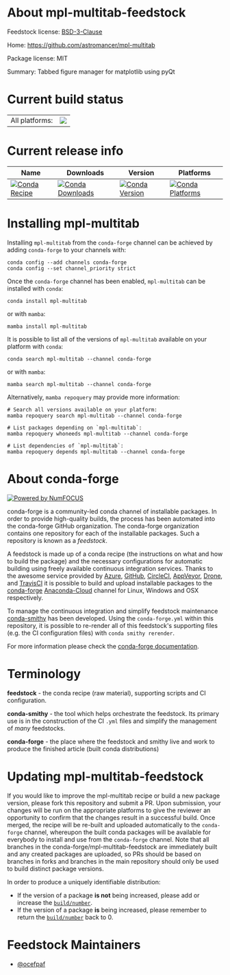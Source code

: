 About mpl-multitab-feedstock
============================

Feedstock license: [BSD-3-Clause](https://github.com/conda-forge/mpl-multitab-feedstock/blob/main/LICENSE.txt)

Home: https://github.com/astromancer/mpl-multitab

Package license: MIT

Summary: Tabbed figure manager for matplotlib using pyQt

Current build status
====================


<table><tr><td>All platforms:</td>
    <td>
      <a href="https://dev.azure.com/conda-forge/feedstock-builds/_build/latest?definitionId=17449&branchName=main">
        <img src="https://dev.azure.com/conda-forge/feedstock-builds/_apis/build/status/mpl-multitab-feedstock?branchName=main">
      </a>
    </td>
  </tr>
</table>

Current release info
====================

| Name | Downloads | Version | Platforms |
| --- | --- | --- | --- |
| [![Conda Recipe](https://img.shields.io/badge/recipe-mpl--multitab-green.svg)](https://anaconda.org/conda-forge/mpl-multitab) | [![Conda Downloads](https://img.shields.io/conda/dn/conda-forge/mpl-multitab.svg)](https://anaconda.org/conda-forge/mpl-multitab) | [![Conda Version](https://img.shields.io/conda/vn/conda-forge/mpl-multitab.svg)](https://anaconda.org/conda-forge/mpl-multitab) | [![Conda Platforms](https://img.shields.io/conda/pn/conda-forge/mpl-multitab.svg)](https://anaconda.org/conda-forge/mpl-multitab) |

Installing mpl-multitab
=======================

Installing `mpl-multitab` from the `conda-forge` channel can be achieved by adding `conda-forge` to your channels with:

```
conda config --add channels conda-forge
conda config --set channel_priority strict
```

Once the `conda-forge` channel has been enabled, `mpl-multitab` can be installed with `conda`:

```
conda install mpl-multitab
```

or with `mamba`:

```
mamba install mpl-multitab
```

It is possible to list all of the versions of `mpl-multitab` available on your platform with `conda`:

```
conda search mpl-multitab --channel conda-forge
```

or with `mamba`:

```
mamba search mpl-multitab --channel conda-forge
```

Alternatively, `mamba repoquery` may provide more information:

```
# Search all versions available on your platform:
mamba repoquery search mpl-multitab --channel conda-forge

# List packages depending on `mpl-multitab`:
mamba repoquery whoneeds mpl-multitab --channel conda-forge

# List dependencies of `mpl-multitab`:
mamba repoquery depends mpl-multitab --channel conda-forge
```


About conda-forge
=================

[![Powered by
NumFOCUS](https://img.shields.io/badge/powered%20by-NumFOCUS-orange.svg?style=flat&colorA=E1523D&colorB=007D8A)](https://numfocus.org)

conda-forge is a community-led conda channel of installable packages.
In order to provide high-quality builds, the process has been automated into the
conda-forge GitHub organization. The conda-forge organization contains one repository
for each of the installable packages. Such a repository is known as a *feedstock*.

A feedstock is made up of a conda recipe (the instructions on what and how to build
the package) and the necessary configurations for automatic building using freely
available continuous integration services. Thanks to the awesome service provided by
[Azure](https://azure.microsoft.com/en-us/services/devops/), [GitHub](https://github.com/),
[CircleCI](https://circleci.com/), [AppVeyor](https://www.appveyor.com/),
[Drone](https://cloud.drone.io/welcome), and [TravisCI](https://travis-ci.com/)
it is possible to build and upload installable packages to the
[conda-forge](https://anaconda.org/conda-forge) [Anaconda-Cloud](https://anaconda.org/)
channel for Linux, Windows and OSX respectively.

To manage the continuous integration and simplify feedstock maintenance
[conda-smithy](https://github.com/conda-forge/conda-smithy) has been developed.
Using the ``conda-forge.yml`` within this repository, it is possible to re-render all of
this feedstock's supporting files (e.g. the CI configuration files) with ``conda smithy rerender``.

For more information please check the [conda-forge documentation](https://conda-forge.org/docs/).

Terminology
===========

**feedstock** - the conda recipe (raw material), supporting scripts and CI configuration.

**conda-smithy** - the tool which helps orchestrate the feedstock.
                   Its primary use is in the construction of the CI ``.yml`` files
                   and simplify the management of *many* feedstocks.

**conda-forge** - the place where the feedstock and smithy live and work to
                  produce the finished article (built conda distributions)


Updating mpl-multitab-feedstock
===============================

If you would like to improve the mpl-multitab recipe or build a new
package version, please fork this repository and submit a PR. Upon submission,
your changes will be run on the appropriate platforms to give the reviewer an
opportunity to confirm that the changes result in a successful build. Once
merged, the recipe will be re-built and uploaded automatically to the
`conda-forge` channel, whereupon the built conda packages will be available for
everybody to install and use from the `conda-forge` channel.
Note that all branches in the conda-forge/mpl-multitab-feedstock are
immediately built and any created packages are uploaded, so PRs should be based
on branches in forks and branches in the main repository should only be used to
build distinct package versions.

In order to produce a uniquely identifiable distribution:
 * If the version of a package **is not** being increased, please add or increase
   the [``build/number``](https://docs.conda.io/projects/conda-build/en/latest/resources/define-metadata.html#build-number-and-string).
 * If the version of a package **is** being increased, please remember to return
   the [``build/number``](https://docs.conda.io/projects/conda-build/en/latest/resources/define-metadata.html#build-number-and-string)
   back to 0.

Feedstock Maintainers
=====================

* [@ocefpaf](https://github.com/ocefpaf/)

